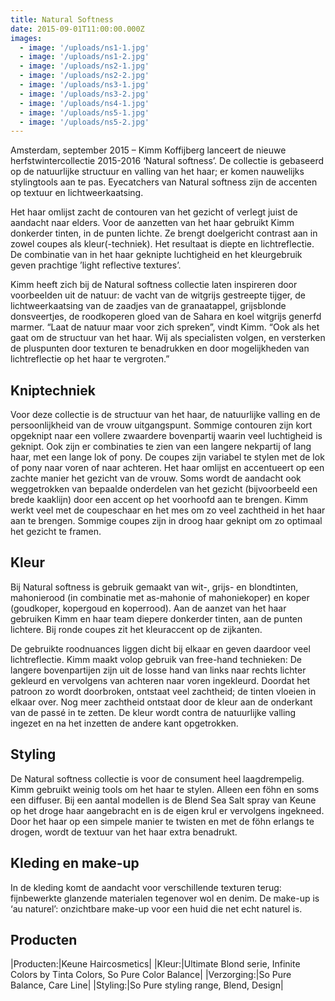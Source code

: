 ```yaml
---
title: Natural Softness
date: 2015-09-01T11:00:00.000Z
images: 
  - image: '/uploads/ns1-1.jpg'
  - image: '/uploads/ns1-2.jpg'
  - image: '/uploads/ns2-1.jpg'
  - image: '/uploads/ns2-2.jpg'
  - image: '/uploads/ns3-1.jpg'
  - image: '/uploads/ns3-2.jpg'
  - image: '/uploads/ns4-1.jpg'
  - image: '/uploads/ns5-1.jpg'
  - image: '/uploads/ns5-2.jpg'
---
```


Amsterdam, september 2015 – Kimm Koffijberg lanceert de nieuwe herfstwintercollectie 2015-2016 ‘Natural softness’. De collectie is gebaseerd op  de natuurlijke structuur en valling van het haar; er komen nauwelijks stylingtools aan te pas. Eyecatchers van Natural softness zijn de accenten op textuur en lichtweerkaatsing. 

Het haar omlijst zacht de contouren van het gezicht of verlegt juist de aandacht naar elders. Voor de aanzetten van het haar gebruikt Kimm donkerder tinten, in de punten lichte. Ze brengt doelgericht contrast aan in zowel coupes als kleur(-techniek). Het resultaat is diepte en lichtreflectie. De combinatie van in het haar geknipte luchtigheid en het kleurgebruik geven prachtige ’light reflective textures’.

Kimm heeft zich bij de Natural softness collectie laten inspireren door voorbeelden uit de natuur: de vacht van de witgrijs gestreepte tijger, de lichtweerkaatsing van de zaadjes van de granaatappel, grijsblonde donsveertjes, de roodkoperen gloed van de Sahara en koel witgrijs generfd marmer. “Laat de natuur maar voor zich spreken”, vindt Kimm. “Ook als het gaat om de structuur van het haar. Wij als specialisten volgen, en versterken de pluspunten door  texturen te benadrukken en door mogelijkheden van lichtreflectie op het haar te vergroten.”

## Kniptechniek

Voor deze collectie is de structuur van het haar, de natuurlijke valling en de persoonlijkheid van de vrouw uitgangspunt. 
Sommige contouren zijn kort opgeknipt naar een vollere zwaardere bovenpartij waarin veel luchtigheid is geknipt. Ook zijn er combinaties te zien van een langere nekpartij of lang haar, met een lange lok of pony. De coupes zijn variabel te stylen met de lok of pony naar voren of naar achteren.
Het haar omlijst en accentueert op een zachte manier het gezicht van de vrouw. Soms wordt de aandacht ook weggetrokken van bepaalde onderdelen van het gezicht (bijvoorbeeld een brede kaaklijn) door een accent op het voorhoofd aan te brengen.
Kimm werkt veel met de coupeschaar en het mes om zo veel zachtheid in het haar aan te brengen. Sommige coupes zijn in droog haar geknipt om zo optimaal het gezicht te framen. 

## Kleur

Bij Natural softness is gebruik gemaakt van wit-, grijs- en blondtinten, mahonierood (in combinatie met as-mahonie of mahoniekoper) en koper (goudkoper, kopergoud en koperrood). 
Aan de aanzet van het haar gebruiken Kimm en haar team diepere donkerder tinten, aan de punten lichtere. Bij ronde coupes zit het kleuraccent op de zijkanten.

De gebruikte roodnuances liggen dicht bij elkaar en geven daardoor veel lichtreflectie. Kimm maakt volop gebruik van free-hand technieken: De langere bovenpartijen zijn uit de losse hand van links naar rechts lichter gekleurd en vervolgens van achteren naar voren ingekleurd. Doordat het patroon zo wordt doorbroken, ontstaat veel zachtheid; de tinten vloeien in elkaar over. Nog meer  zachtheid ontstaat door de kleur aan de onderkant van de passé in te zetten. De kleur wordt contra de natuurlijke valling ingezet en na het inzetten de andere kant opgetrokken.
		 		
## Styling

De Natural softness collectie is voor de consument heel laagdrempelig. Kimm gebruikt weinig tools om het haar te stylen. Alleen een föhn en soms een diffuser.
Bij een aantal modellen is de Blend Sea Salt spray van Keune op het droge haar aangebracht en is de eigen krul er vervolgens ingekneed. Door het haar op een simpele manier te twisten en met de föhn erlangs te drogen, wordt de textuur van het haar extra benadrukt.

## Kleding en make-up

In de kleding komt de aandacht voor verschillende texturen terug: fijnbewerkte glanzende materialen tegenover wol en denim. De make-up is ‘au naturel’: onzichtbare make-up voor een huid die net echt naturel is.

## Producten			

|Producten:|Keune Haircosmetics|
|Kleur:|Ultimate Blond serie, Infinite Colors by Tinta Colors, So Pure Color Balance|
|Verzorging:|So Pure Balance, Care Line|
|Styling:|So Pure styling range, Blend, Design|